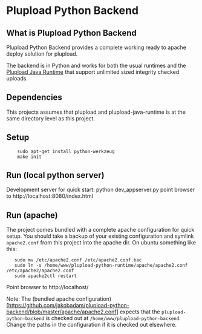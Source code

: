 Plupload Python Backend
=======================

What is Plupload Python Backend
-------------------------------

Plupload Python Backend provides a complete working ready to apache deploy
solution for plupload. 

The backend is in Python and works for both the usual runtimes and the
[Plupload Java
Runtime](https://github.com/jakobadam/plupload-java-runtime) that
support unlimited sized integrity checked uploads.

Dependencies
------------

This projects assumes that plupload and plupload-java-runtime is at
the same directory level as this project. 

Setup
-----
        sudo apt-get install python-werkzeug
        make init

Run (local python server)
-------------------------

Development server for quick start:
            python dev_appserver.py
            point browser to http://localhost:8080/index.html

Run (apache)
-----------

The project comes bundled with a complete apache configuration for
quick setup. You should take a backup of your existing
configuration and symlink `apache2.conf` from this project into the
apache dir. On ubuntu something like this:

       sudo mv /etc/apache2.conf /etc/apache2.conf.bac 
       sudo ln -s /home/www/plupload-python-runtime/apache/apache2.conf /etc/apache2/apache2.conf
       sudo apache2ctl restart

Point browser to http://localhost/

Note: The (bundled apache configuration)[https://github.com/jakobadam/plupload-python-backend/blob/master/apache/apache2.conf] expects that the `plupload-python-backend` is checked out at
`/home/www/plupload-python-backend`. Change the paths in the configuration if it is checked out elsewhere.

